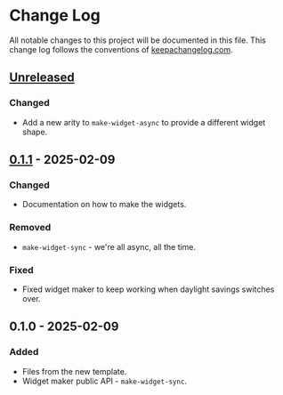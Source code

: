 # Change Log
All notable changes to this project will be documented in this file. This change log follows the conventions of [keepachangelog.com](http://keepachangelog.com/).

## [Unreleased]
### Changed
- Add a new arity to `make-widget-async` to provide a different widget shape.

## [0.1.1] - 2025-02-09
### Changed
- Documentation on how to make the widgets.

### Removed
- `make-widget-sync` - we're all async, all the time.

### Fixed
- Fixed widget maker to keep working when daylight savings switches over.

## 0.1.0 - 2025-02-09
### Added
- Files from the new template.
- Widget maker public API - `make-widget-sync`.

[Unreleased]: https://github.com/clojure/clojure/compare/0.1.1...HEAD
[0.1.1]: https://github.com/clojure/clojure/compare/0.1.0...0.1.1

